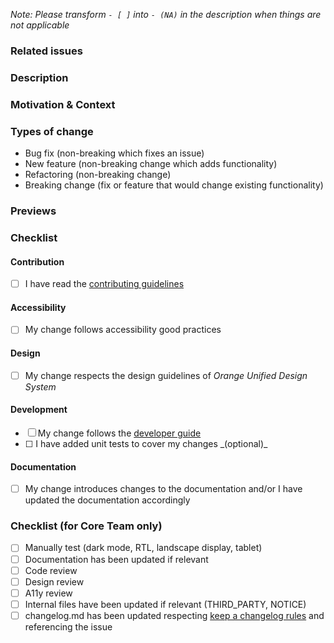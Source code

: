 _Note: Please transform `- [ ]` into `- (NA)` in the description when things are not applicable_

### Related issues

<!-- Please link any related issues here. -->

### Description

<!-- Describe your changes in detail -->

### Motivation & Context

<!-- Why is this change required? What problem does it solve? -->

### Types of change

<!-- What types of changes do your code introduce? -->
<!-- Please remove the unused items in the list -->

- Bug fix (non-breaking which fixes an issue)
- New feature (non-breaking change which adds functionality)
- Refactoring (non-breaking change)
- Breaking change (fix or feature that would change existing functionality)

### Previews

<!-- Please add screenshots or videos showing your evolutions -->

### Checklist

<!-- Go over all the following points, and put an `x` in all the boxes that apply. -->
<!-- If you're unsure about any of these, don't hesitate to ask. We're here to help! -->
<!-- Note that any checkboxes not optional must be ticked by an 'x' (or '(NA)') and our [branch ruleset](https://github.com/marketplace/task-list-completed) may block any merge if some mandatory boxes remain empty -->
<!-- Your branch used to submit the evolutions must be prefixed by the issue number like 666-add-some-feature -->

#### Contribution

- [ ] I have read
  the [contributing guidelines](https://github.com/Orange-OpenSource/ouds-android/blob/develop/CONTRIBUTING.md)

#### Accessibility

- [ ] My change follows accessibility good practices

#### Design

- [ ] My change respects the design guidelines of _Orange Unified Design System_

#### Development

- [ ] My change follows
  the [developer guide](https://github.com/Orange-OpenSource/ouds-android/blob/develop/DEVELOP.md)
- [ ] <!-- OPTIONAL --> I have added unit tests to cover my changes _(optional)_

#### Documentation

- [ ] My change introduces changes to the documentation and/or I have updated the documentation
  accordingly

### Checklist (for Core Team only)

- [ ] Manually test (dark mode, RTL, landscape display, tablet)
- [ ] Documentation has been updated if relevant
- [ ] Code review
- [ ] Design review
- [ ] A11y review
- [ ] Internal files have been updated if relevant (THIRD_PARTY, NOTICE)
- [ ] changelog.md has been updated
  respecting [keep a changelog rules](https://keepachangelog.com/en/1.0.0/) and referencing the
  issue